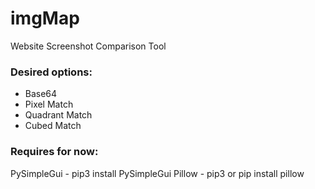 # imgMap
Website Screenshot Comparison Tool

### Desired options:

 - Base64
 - Pixel Match
 - Quadrant Match
 - Cubed Match


### Requires for now:<br>
  PySimpleGui - pip3 install PySimpleGui
  Pillow - pip3 or pip install pillow

